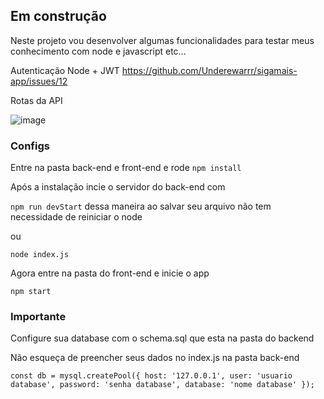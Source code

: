 ## Em construção
Neste projeto vou desenvolver algumas funcionalidades para testar meus conhecimento com node e javascript etc...

Autenticação Node + JWT https://github.com/Underewarrr/sigamais-app/issues/12

Rotas da API

![image](https://user-images.githubusercontent.com/74227915/182372819-5c7c979d-3bbe-43f8-ad1b-f7274e68578b.png)

### Configs
Entre na pasta back-end e front-end e rode `npm install`

Após a instalação incie o servidor do back-end com

`npm run devStart` dessa maneira ao salvar seu arquivo não tem necessidade de reiniciar o node

ou 

`node index.js`

Agora entre na pasta do front-end e inicie o app

`npm start`
### Importante
Configure sua database com o schema.sql que esta na pasta do backend

Não esqueça de preencher seus dados no index.js na pasta back-end

`const db = mysql.createPool({
    host: '127.0.0.1',
    user: 'usuario database',
    password: 'senha database',
    database: 'nome database'
});`

